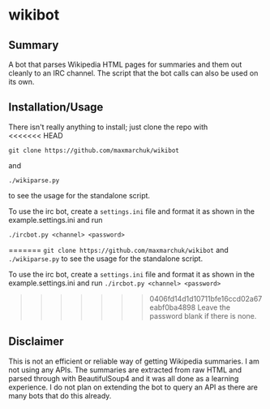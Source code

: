 wikibot
=========

Summary
--------
A bot that parses Wikipedia HTML pages for summaries and them out cleanly to an IRC channel.
The script that the bot calls can also be used on its own.

Installation/Usage
--------
There isn't really anything to install; just clone the repo with  
<<<<<<< HEAD

`git clone https://github.com/maxmarchuk/wikibot`

and 

`./wikiparse.py`

to see the usage for the standalone script.

To use the irc bot, create a `settings.ini` file and format it as shown in the example.settings.ini and run

`./ircbot.py <channel> <password>`

=======
`git clone https://github.com/maxmarchuk/wikibot`
and 
`./wikiparse.py`
to see the usage for the standalone script.

To use the irc bot, create a `settings.ini` file and format it as shown in the example.settings.ini and run
`./ircbot.py <channel> <password>`
>>>>>>> 0406fd14d1d10711bfe16ccd02a67eabf0ba4898
Leave the password blank if there is none.

Disclaimer
--------
This is not an efficient or reliable way of getting Wikipedia summaries. I am not using any APIs.
The summaries are extracted from raw HTML and parsed through with BeautifulSoup4 and it was all done as a learning experience.
I do not plan on extending the bot to query an API as there are many bots that do this already.
